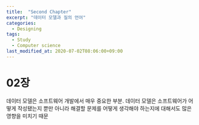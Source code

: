 ```yaml
---
title:  "Second Chapter"
excerpt: "데이터 모델과 질의 언어"
categories:	
  - Designing
tags:
  - Study
  - Computer science
last_modified_at: 2020-07-02T08:06:00+09:00
---
```


# 02장

데이터 모델은 소프트웨어 개발에서 매우 중요한 부분. 데이터 모델은 소프트웨어가 어떻게 작성됐는지 뿐만 아니라 해결할 문제를 어떻게 생각해야 하는지에 대해서도 많은 영향을 미치기 때문

## 